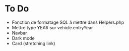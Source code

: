 # To Do

- Fonction de formatage SQL à mettre dans Helpers.php
- Mettre type YEAR sur vehicle.entryYear
- Navbar
- Dark mode
- Card (stretching link)
